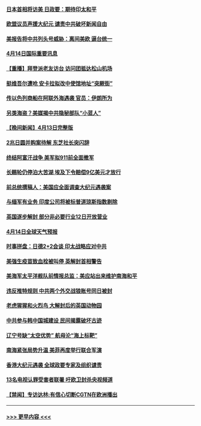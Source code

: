 #### [日本首相将访美 日政要：期待印太和平](../pages/prog202/a103096039.md?t=04142251) 
#### [欧盟议员声援大纪元 谴责中共破坏新闻自由](../pages/prog202/a103096016.md?t=04142251) 
#### [美报告将中共列头号威胁：离间美欧 逼台统一](../pages/prog202/a103095875.md?t=04142251) 
#### [4月14日国际重要讯息](../pages/prog202/a103095817.md?t=04142251) 
#### [【重播】拜登派老友访台 访问团抵达松山机场](../pages/prog202/a103095812.md?t=04142251) 
#### [挺维吾尔遭呛 安卡拉拟改中使馆地址“突厥街”](../pages/prog202/a103095720.md?t=04142251) 
#### [传以色列商船在阿联外海遇袭 官员：伊朗所为](../pages/prog202/a103095691.md?t=04142251) 
#### [另类海盗？美媒揭中共隐秘部队“小蓝人”](../pages/prog202/a103095637.md?t=04142251) 
#### [【晚间新闻】4月13日完整版](../pages/prog202/a103095664.md?t=04142251) 
#### [2兆日圆并购案待解 东芝社长突闪辞](../pages/prog202/a103095658.md?t=04142251) 
#### [终结阿富汗战争 美军拟911前全面撤军](../pages/prog202/a103095629.md?t=04142251) 
#### [长赐轮仍停泊大苦湖 埃及下令赔偿9亿美元才放行](../pages/prog202/a103095620.md?t=04142251) 
#### [前总统撰稿人：美国应全面调查大纪元遇袭案](../pages/prog202/a103095616.md?t=04142251) 
#### [与缅军有业务 印度公司将被标普道琼斯指数剔除](../pages/prog202/a103095170.md?t=04142251) 
#### [英国逐步解封 部分非必要行业12日开放营业](../pages/prog202/a103095466.md?t=04142251) 
#### [4月14日全球天气预报](../pages/prog202/a103095504.md?t=04142251) 
#### [时事拼盘：日德2+2会谈 印太战略应对中共](../pages/prog202/a103095501.md?t=04142251) 
#### [美强生疫苗致血栓被叫停 英解封首相警告](../pages/prog202/a103095510.md?t=04142251) 
#### [美海军太平洋舰队前情报总监：美应站出来维护南海和平](../pages/prog202/a103095484.md?t=04142251) 
#### [违反推特规则 中共两个外交战狼账号同日被封](../pages/prog202/a103095427.md?t=04142251) 
#### [老虎猩猩和火烈鸟 大解封后的英国动物园](../pages/prog202/a103095452.md?t=04142251) 
#### [中共参与韩中国城建设 民间揭露破坏古迹](../pages/prog202/a103095415.md?t=04142251) 
#### [辽宁号缺“太空优势” 航母沦“海上标靶”](../pages/prog202/a103094604.md?t=04142251) 
#### [南海紧张局势升温 美菲再度举行联合军演](../pages/prog202/a103094707.md?t=04142251) 
#### [香港大纪元遇袭 全球政要专家及组织谴责](../pages/prog202/a103095382.md?t=04142251) 
#### [13名电视认罪受害者联署 吁欧卫封杀央视频道](../pages/prog202/a103095254.md?t=04142251) 
#### [【禁闻】专访达林:有信心切断CGTN在欧洲播出](../pages/prog202/a103095320.md?t=04142251) 

----
#### [ >>> 更早内容 <<< ](../indexes/prog202-earlier.md)
